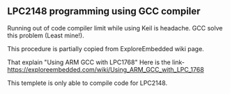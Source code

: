 ## LPC2148 programming using GCC compiler

Running out of code compiler limit while using Keil is headache.
GCC solve this problem (Least mine!).

This procedure is partially copied from ExploreEmbedded wiki page.

That explain "Using ARM GCC with LPC1768"
Here is the link-
https://exploreembedded.com/wiki/Using_ARM_GCC_with_LPC_1768

This templete is only able to compile code for LPC2148.
